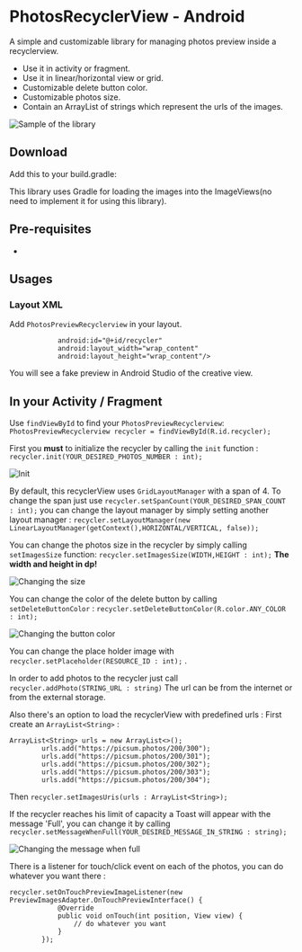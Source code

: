 # PhotosRecyclerView - Android
A simple and customizable library for managing photos preview inside a recyclerview.
* Use it in activity or fragment.
* Use it in linear/horizontal view or grid.
* Customizable delete button color.
* Customizable photos size.
* Contain an ArrayList of strings which represent the urls of the images.

![Sample of the library](samples/sample.gif)

## Download
Add this to your build.gradle:

This library uses Gradle for loading the images into the ImageViews(no need to implement it for using this library).

## Pre-requisites
* 
## Usages
### Layout XML
Add ` PhotosPreviewRecyclerview ` in your layout.

``` <com.example.photosrecyclerview.PhotosPreviewRecyclerview
            android:id="@+id/recycler"
            android:layout_width="wrap_content"
            android:layout_height="wrap_content"/> 
```

You will see a fake preview in Android Studio of the creative view.

## In your Activity / Fragment
Use ` findViewById ` to find your ` PhotosPreviewRecyclerview `:
`PhotosPreviewRecyclerview recycler = findViewById(R.id.recycler);`

First you **must** to initialize the recycler by calling the `init` function :
`recycler.init(YOUR_DESIRED_PHOTOS_NUMBER : int);`

![Init](samples/example1.jpg)

By default, this recyclerView uses `GridLayoutManager` with a span of 4.
To change the span just use `recycler.setSpanCount(YOUR_DESIRED_SPAN_COUNT : int);`
you can change the layout manager by simply setting another layout manager :
`recycler.setLayoutManager(new LinearLayoutManager(getContext(),HORIZONTAL/VERTICAL, false));`

You can change the photos size in the recycler by simply calling `setImagesSize` function:
`recycler.setImagesSize(WIDTH,HEIGHT : int);`
**The width and height in dp!**

![Changing the size](samples/examplesize.jpg)

You can change the color of the delete button by calling `setDeleteButtonColor` :
`recycler.setDeleteButtonColor(R.color.ANY_COLOR : int);`

![Changing the button color](samples/examplecolor.jpg)

You can change the place holder image with `recycler.setPlaceholder(RESOURCE_ID : int);` .

In order to add photos to the recycler just call `recycler.addPhoto(STRING_URL : string)`
The url can be from the internet or from the external storage.

Also there's an option to load the recyclerView with predefined urls :
First create an `ArrayList<String>` :
```
ArrayList<String> urls = new ArrayList<>();
        urls.add("https://picsum.photos/200/300");
        urls.add("https://picsum.photos/200/301");
        urls.add("https://picsum.photos/200/302");
        urls.add("https://picsum.photos/200/303");
        urls.add("https://picsum.photos/200/304");
```
Then `recycler.setImagesUris(urls : ArrayList<String>);`

If the recycler reaches his limit of capacity a Toast will appear with the message 'Full',
you can change it by calling `recycler.setMessageWhenFull(YOUR_DESIRED_MESSAGE_IN_STRING : string);`

![Changing the message when full](samples/examplemsg.jpg)

There is a listener for touch/click event on each of the photos, you can do whatever you want there : 
```
recycler.setOnTouchPreviewImageListener(new PreviewImagesAdapter.OnTouchPreviewInterface() {
            @Override
            public void onTouch(int position, View view) {
                // do whatever you want
            }
        });
```




